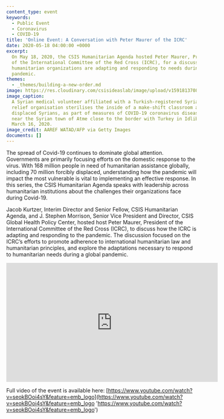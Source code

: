 ```yaml
---
content_type: event
keywords:
  - Public Event
  - Coronavirus
  - COVID-19
title: 'Online Event: A Conversation with Peter Maurer of the ICRC'
date: 2020-05-18 04:00:00 +0000
excerpt:
  On May 18, 2020, the CSIS Humanitarian Agenda hosted Peter Maurer, President
  of the International Committee of the Red Cross (ICRC), for a discussion on how
  humanitarian organizations are adapting and responding to needs during the Covid-19
  pandemic.
themes:
  - _themes/building-a-new-order.md
image: https://res.cloudinary.com/csisideaslab/image/upload/v1591813708/health-commission/GettyImages-1207357232_2_gsotie.jpg
image_caption:
  A Syrian medical volunteer affiliated with a Turkish-registered Syrian
  relief organisation sterilises the inside of a make-shift classroom at a camp for
  displaced Syrians, as part of measures of COVID-19 coronavirus disease prevention,
  near the Syrian town of Atme close to the border with Turkey in Idlib province on
  March 16, 2020.
image_credit: AAREF WATAD/AFP via Getty Images
documents: []
---
```


The spread of Covid-19 continues to dominate global attention. Governments are primarily focusing efforts on the domestic response to the virus. With 168 million people in need of humanitarian assistance globally, including 70 million forcibly displaced, understanding how the pandemic will impact the most vulnerable is vital to implementing an effective response. In this series, the CSIS Humanitarian Agenda speaks with leadership across humanitarian institutions about the challenges their organizations face during Covid-19.

Jacob Kurtzer, Interim Director and Senior Fellow, CSIS Humanitarian Agenda, and J. Stephen Morrison, Senior Vice President and Director, CSIS Global Health Policy Center, hosted host Peter Maurer, President of the International Committee of the Red Cross (ICRC), to discuss how the ICRC is adapting and responding to the pandemic. The discussion focused on the ICRC’s efforts to promote adherence to international humanitarian law and humanitarian principles, and explore the adaptations necessary to respond to humanitarian needs during a global pandemic.

<div class="video-wrapper post-feature-video"><iframe width="560" height="315" src="https://www.youtube.com/embed/seokBOoi4sY" frameborder="0" allow="accelerometer; autoplay; encrypted-media; gyroscope; picture-in-picture" allowfullscreen></iframe></div>

Full video of the event is available here: [https://www.youtube.com/watch?v=seokBOoi4sY&feature=emb_logo](https://www.youtube.com/watch?v=seokBOoi4sY&feature=emb_logo 'https://www.youtube.com/watch?v=seokBOoi4sY&feature=emb_logo')
